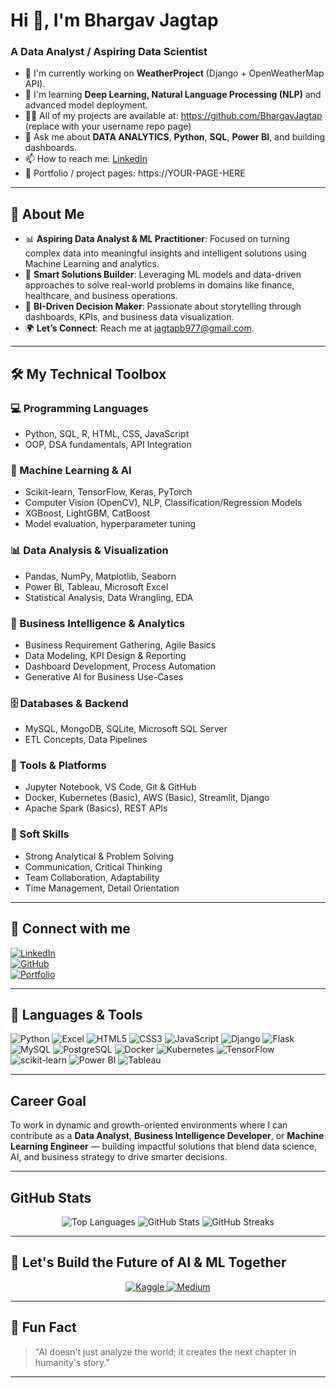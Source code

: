 <!--
  Profile README for Bhargav Jagtap
  - Replace the placeholder links (YOUR_LINK_HERE) with your actual links
  - Add or remove bullets/projects as you like
-->

# Hi 👋, I'm Bhargav Jagtap

### A Data Analyst / Aspiring Data Scientist

- 🔭 I'm currently working on **WeatherProject** (Django + OpenWeatherMap API).  
- 🌱 I'm learning **Deep Learning, Natural Language Processing (NLP)** and advanced model deployment.  
- 👨‍💻 All of my projects are available at: https://github.com/BhargavJagtap (replace with your username repo page)  
- 💬 Ask me about **DATA ANALYTICS**, **Python**, **SQL**, **Power BI**, and building dashboards.  
- 📫 How to reach me: [LinkedIn](https://www.linkedin.com/in/YOUR-LINK_HERE)  
- 📄 Portfolio / project pages: https://YOUR-PAGE-HERE

---

## 🌟 About Me

- 📊 **Aspiring Data Analyst & ML Practitioner**: Focused on turning complex data into meaningful insights and intelligent solutions using Machine Learning and analytics.
- 🤖 **Smart Solutions Builder**: Leveraging ML models and data-driven approaches to solve real-world problems in domains like finance, healthcare, and business operations.
- 💼 **BI-Driven Decision Maker**: Passionate about storytelling through dashboards, KPIs, and business data visualization.
- 🌍 **Let’s Connect**: Reach me at [jagtapb977@gmail.com](mailto:jagtapb977@gmail.com).

---

## 🛠️ My Technical Toolbox

### 💻 Programming Languages

- Python, SQL, R, HTML, CSS, JavaScript  
- OOP, DSA fundamentals, API Integration

### 🤖 Machine Learning & AI

- Scikit-learn, TensorFlow, Keras, PyTorch  
- Computer Vision (OpenCV), NLP, Classification/Regression Models  
- XGBoost, LightGBM, CatBoost  
- Model evaluation, hyperparameter tuning

### 📊 Data Analysis & Visualization

- Pandas, NumPy, Matplotlib, Seaborn  
- Power BI, Tableau, Microsoft Excel  
- Statistical Analysis, Data Wrangling, EDA

### 🧠 Business Intelligence & Analytics

- Business Requirement Gathering, Agile Basics  
- Data Modeling, KPI Design & Reporting  
- Dashboard Development, Process Automation  
- Generative AI for Business Use-Cases

### 🗄️ Databases & Backend

- MySQL, MongoDB, SQLite, Microsoft SQL Server  
- ETL Concepts, Data Pipelines

### 🧰 Tools & Platforms

- Jupyter Notebook, VS Code, Git & GitHub  
- Docker, Kubernetes (Basic), AWS (Basic), Streamlit, Django  
- Apache Spark (Basics), REST APIs

### 🤝 Soft Skills

- Strong Analytical & Problem Solving  
- Communication, Critical Thinking  
- Team Collaboration, Adaptability  
- Time Management, Detail Orientation

---

## 🔗 Connect with me

[![LinkedIn](https://img.shields.io/badge/-LinkedIn-0A66C2?style=flat-square&logo=linkedin&logoColor=white)](www.linkedin.com/in/bhargav-jagtap)  
[![GitHub](https://img.shields.io/badge/-GitHub-181717?style=flat-square&logo=github&logoColor=white)](https://www.github.com/bhnjagtap)  
[![Portfolio](https://img.shields.io/badge/-Portfolio-FFFFFF?style=flat-square&logo=google-chrome&logoColor=black)](https://YOUR-PAGE-HERE)

---

## 🧰 Languages & Tools

![Python](https://img.shields.io/badge/Python-3776AB?style=flat-square&logo=python&logoColor=white)
![Excel](https://img.shields.io/badge/Excel-217346?style=flat-square&logo=microsoft-excel&logoColor=white)
![HTML5](https://img.shields.io/badge/HTML5-E34F26?style=flat-square&logo=html5&logoColor=white)
![CSS3](https://img.shields.io/badge/CSS3-1572B6?style=flat-square&logo=css3&logoColor=white)
![JavaScript](https://img.shields.io/badge/JavaScript-F7DF1E?style=flat-square&logo=javascript&logoColor=black)
![Django](https://img.shields.io/badge/Django-092E20?style=flat-square&logo=django&logoColor=white)
![Flask](https://img.shields.io/badge/Flask-000000?style=flat-square&logo=flask&logoColor=white)
![MySQL](https://img.shields.io/badge/MySQL-4479A1?style=flat-square&logo=mysql&logoColor=white)
![PostgreSQL](https://img.shields.io/badge/Postgres-316192?style=flat-square&logo=postgresql&logoColor=white)
![Docker](https://img.shields.io/badge/Docker-2496ED?style=flat-square&logo=docker&logoColor=white)
![Kubernetes](https://img.shields.io/badge/Kubernetes-326CE5?style=flat-square&logo=kubernetes&logoColor=white)
![TensorFlow](https://img.shields.io/badge/TensorFlow-FF6F00?style=flat-square&logo=tensorflow&logoColor=white)
![scikit-learn](https://img.shields.io/badge/scikit--learn-F7931E?style=flat-square&logo=scikit-learn&logoColor=white)
![Power BI](https://img.shields.io/badge/Power_BI-F2C80F?style=flat-square&logo=microsoft-power-bi&logoColor=black)
![Tableau](https://img.shields.io/badge/Tableau-4E9BCD?style=flat-square&logo=tableau&logoColor=white)

---

## Career Goal

To work in dynamic and growth-oriented environments where I can contribute as a **Data Analyst**, **Business Intelligence Developer**, or **Machine Learning Engineer** — building impactful solutions that blend data science, AI, and business strategy to drive smarter decisions.

---

## GitHub Stats

<p align="center">
  <img src="https://github-readme-stats.vercel.app/api/top-langs/?username=bhnjagtap&layout=compact&theme=chartreuse-dark" alt="Top Languages" />
  <img src="https://github-readme-stats.vercel.app/api?username=bhnjagtap&show_icons=true&theme=chartreuse-dark" alt="GitHub Stats" />
  <img src="https://github-readme-streak-stats.herokuapp.com/?user=bhnjagtap&theme=chartreuse-dark" alt="GitHub Streaks" />
</p>

---

## 🚀 Let's Build the Future of AI & ML Together

<p align="center">
  <a href="https://www.kaggle.com/bhargjagt" target="_blank">
    <img src="https://img.shields.io/badge/Kaggle-Bhargav%20Jagtap-%2320BEFF?style=for-the-badge&logo=kaggle" alt="Kaggle" />
  </a>
  <a href="https://medium.com/@WritesByBhargav" target="_blank">
    <img src="https://img.shields.io/badge/Medium-Bhargav%20Jagtap-%2312100E?style=for-the-badge&logo=medium" alt="Medium" />
  </a>
</p>

---

## 💬 Fun Fact

> "AI doesn't just analyze the world; it creates the next chapter in humanity's story."

---


